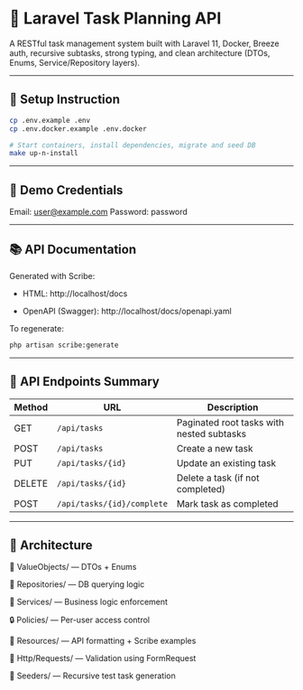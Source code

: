 # 📝 Laravel Task Planning API

A RESTful task management system built with Laravel 11, Docker, Breeze auth, recursive subtasks, strong typing, and clean architecture (DTOs, Enums, Service/Repository layers).

---

## 🐳 Setup Instruction

```bash
cp .env.example .env
cp .env.docker.example .env.docker

# Start containers, install dependencies, migrate and seed DB
make up-n-install
```
---

## 🔐 Demo Credentials
Email:    user@example.com
Password: password

---

## 📚 API Documentation
Generated with Scribe:

- HTML: http://localhost/docs

- OpenAPI (Swagger): http://localhost/docs/openapi.yaml

To regenerate:
```bash
php artisan scribe:generate
```

---

## 🧪 API Endpoints Summary

| Method | URL                        | Description                               |
| ------ | -------------------------- | ----------------------------------------- |
| GET    | `/api/tasks`               | Paginated root tasks with nested subtasks |
| POST   | `/api/tasks`               | Create a new task                         |
| PUT    | `/api/tasks/{id}`          | Update an existing task                   |
| DELETE | `/api/tasks/{id}`          | Delete a task (if not completed)          |
| POST   | `/api/tasks/{id}/complete` | Mark task as completed                    |


---

## 🧱 Architecture
🧩 ValueObjects/ — DTOs + Enums

📂 Repositories/ — DB querying logic

🧠 Services/ — Business logic enforcement

🔒 Policies/ — Per-user access control

🧾 Resources/ — API formatting + Scribe examples

📄 Http/Requests/ — Validation using FormRequest

🧪 Seeders/ — Recursive test task generation



